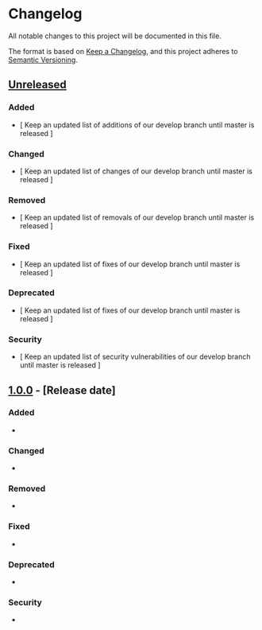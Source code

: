 # Changelog
All notable changes to this project will be documented in this file.

The format is based on [Keep a Changelog](https://keepachangelog.com/en/1.0.0/),
and this project adheres to [Semantic Versioning](https://semver.org/spec/v2.0.0.html).

## [Unreleased]
### Added
- [ Keep an updated list of additions of our develop branch until master is released ]

### Changed
- [ Keep an updated list of changes of our develop branch until master is released ]

### Removed
- [ Keep an updated list of removals of our develop branch until master is released ]
  
### Fixed
- [ Keep an updated list of fixes of our develop branch until master is released ]

### Deprecated
- [ Keep an updated list of fixes of our develop branch until master is released ]
  
### Security
- [ Keep an updated list of security vulnerabilities of our develop branch until master is released ]
  
## [1.0.0] - [Release date]
### Added
- 

### Changed
- 

### Removed
- 
  
### Fixed
- 

### Deprecated
- 
  
### Security
- 


[Unreleased]: https://www.example.com
[1.0.0]: https://www.example.com